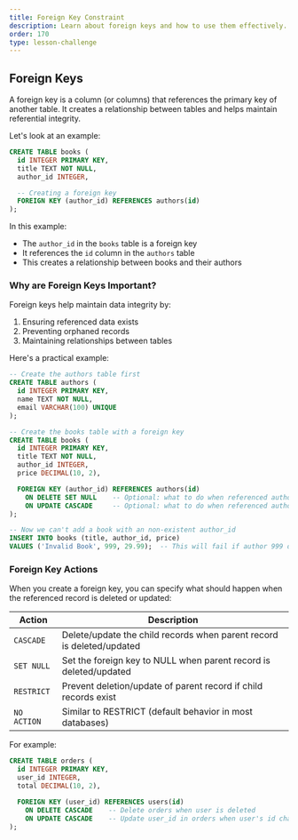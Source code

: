 ```yaml
---
title: Foreign Key Constraint
description: Learn about foreign keys and how to use them effectively.
order: 170
type: lesson-challenge
---
```


## Foreign Keys

A foreign key is a column (or columns) that references the primary key of another table. It creates a relationship between tables and helps maintain referential integrity.

Let's look at an example:

```sql
CREATE TABLE books (
  id INTEGER PRIMARY KEY,
  title TEXT NOT NULL,
  author_id INTEGER,

  -- Creating a foreign key
  FOREIGN KEY (author_id) REFERENCES authors(id)
);
```

In this example:

- The `author_id` in the `books` table is a foreign key
- It references the `id` column in the `authors` table
- This creates a relationship between books and their authors

### Why are Foreign Keys Important?

Foreign keys help maintain data integrity by:

1. Ensuring referenced data exists
2. Preventing orphaned records
3. Maintaining relationships between tables

Here's a practical example:

```sql
-- Create the authors table first
CREATE TABLE authors (
  id INTEGER PRIMARY KEY,
  name TEXT NOT NULL,
  email VARCHAR(100) UNIQUE
);

-- Create the books table with a foreign key
CREATE TABLE books (
  id INTEGER PRIMARY KEY,
  title TEXT NOT NULL,
  author_id INTEGER,
  price DECIMAL(10, 2),

  FOREIGN KEY (author_id) REFERENCES authors(id)
    ON DELETE SET NULL    -- Optional: what to do when referenced author is deleted
    ON UPDATE CASCADE     -- Optional: what to do when referenced author id is updated
);

-- Now we can't add a book with an non-existent author_id
INSERT INTO books (title, author_id, price)
VALUES ('Invalid Book', 999, 29.99);  -- This will fail if author 999 doesn't exist
```

### Foreign Key Actions

When you create a foreign key, you can specify what should happen when the referenced record is deleted or updated:

| Action      | Description                                                           |
| ----------- | --------------------------------------------------------------------- |
| `CASCADE`   | Delete/update the child records when parent record is deleted/updated |
| `SET NULL`  | Set the foreign key to NULL when parent record is deleted/updated     |
| `RESTRICT`  | Prevent deletion/update of parent record if child records exist       |
| `NO ACTION` | Similar to RESTRICT (default behavior in most databases)              |

For example:

```sql
CREATE TABLE orders (
  id INTEGER PRIMARY KEY,
  user_id INTEGER,
  total DECIMAL(10, 2),

  FOREIGN KEY (user_id) REFERENCES users(id)
    ON DELETE CASCADE    -- Delete orders when user is deleted
    ON UPDATE CASCADE    -- Update user_id in orders when user's id changes
);
```
